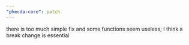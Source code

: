 ```yaml
---
"phecda-core": patch
---
```


there is too much simple fix and some functions seem useless; I think a break change is essential
